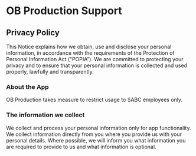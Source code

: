 # OB Production Support

## Privacy Policy

This Notice explains how we obtain, use and disclose your personal information, in accordance with the requirements of the Protection of Personal Information Act (“POPIA”).
We are committed to protecting your privacy and to ensure that your personal information is collected and used properly, lawfully and transparently.

### About the App

OB Production takes measure to restrict usage to SABC employees only.

### The information we collect

We collect and process your personal information only for app functionality. We collect information directly from you where you provide us with your personal details.  Where possible, we will inform you what information you are required to provide to us and what information is optional.

